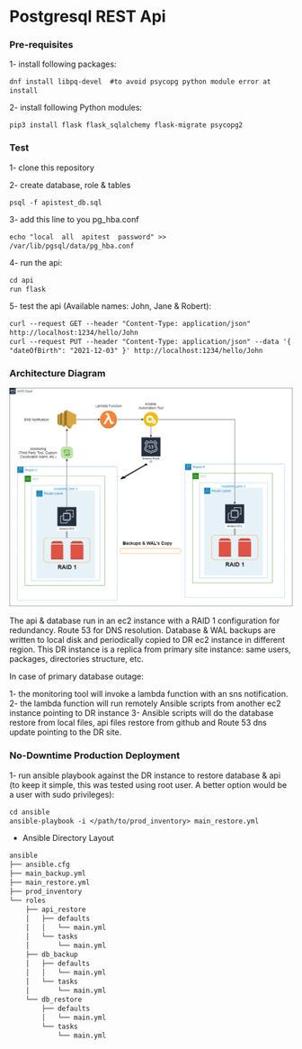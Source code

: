 # Postgresql REST Api 

### Pre-requisites

1- install following packages:
```
dnf install libpq-devel  #to avoid psycopg python module error at install
```

2- install following Python modules:
```
pip3 install flask flask_sqlalchemy flask-migrate psycopg2 
```


### Test
 
1- clone this repository

2- create database, role & tables
```
psql -f apistest_db.sql
```

3- add this line to you pg_hba.conf
```
echo "local  all  apitest  password" >> /var/lib/pgsql/data/pg_hba.conf
```

4- run the api:
```
cd api
run flask
```

5- test the api (Available names: John, Jane & Robert):
```
curl --request GET --header "Content-Type: application/json" http://localhost:1234/hello/John
curl --request PUT --header "Content-Type: application/json" --data '{ "dateOfBirth": "2021-12-03" }' http://localhost:1234/hello/John
```


### Architecture Diagram


![Architecture Diagram](restapi_postgresql.png)

The api & database run in an ec2 instance with a RAID 1 configuration for redundancy. Route 53 for DNS resolution. 
Database & WAL backups are written to local disk and periodically copied to DR ec2 instance in different region. This DR instance is a replica from primary site instance: same users, packages, directories structure, etc.

In case of primary database outage:

1- the monitoring tool will invoke a lambda function with an sns notification.
2- the lambda function will run remotely Ansible scripts from another ec2 instance pointing to DR instance
3- Ansible scripts will do the database restore from local files, api files restore from github and Route 53 dns update pointing to the DR site.


### No-Downtime Production Deployment

1- run ansible playbook against the DR instance to restore database & api (to keep it simple, this was tested using root user. A better option would be a user with sudo privileges):
```
cd ansible
ansible-playbook -i </path/to/prod_inventory> main_restore.yml
```

- Ansible Directory Layout
```
ansible
├── ansible.cfg
├── main_backup.yml
├── main_restore.yml
├── prod_inventory
└── roles
    ├── api_restore
    │   ├── defaults
    │   │   └── main.yml
    │   └── tasks
    │       └── main.yml
    ├── db_backup
    │   ├── defaults
    │   │   └── main.yml
    │   └── tasks
    │       └── main.yml
    └── db_restore
        ├── defaults
        │   └── main.yml
        └── tasks
            └── main.yml
```
